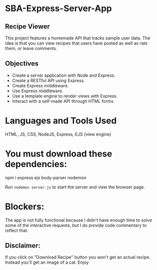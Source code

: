 # SBA-Express-Server-App
## Recipe Viewer 
This project features a homemade API that tracks sample user data. The idea is that you can view recipes that users have posted as well as rate them, or leave comments.

## Objectives
- Create a server application with Node and Express.
- Create a RESTful API using Express.
- Create Express middleware.
- Use Express middleware.
- Use a template engine to render views with Express.
- Interact with a self-made API through HTML forms.

# Languages and Tools Used
HTML, JS, CSS, NodeJS, Express, EJS (view engine)

# You must download these dependencies:
npm i express ejs body-parser nodemon

Run `nodemon server.js` to start the server and view the browser page.

# Blockers:
The app is not fully functional because I didn't have enough time to solve some of the interactive requests, but I do provide code commentary to reflect that. 

## Disclaimer:
If you click on "Download Recipe" button you won't get an actual recipe. Instead you'll get an image of a cat. Enjoy